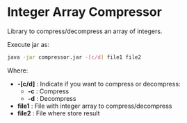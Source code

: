 # Integer Array Compressor

Library to compress/decompress an array of integers.

Execute jar as:

```bash
java -jar compressor.jar -[c/d] file1 file2
```

Where:
- **-[c/d]** : Indicate if you want to compress or decompress:
    - **-c** : Compress
    - **-d** : Decompress
- **file1** : File with integer array to compress/decompress
- **file2** : File where store result
